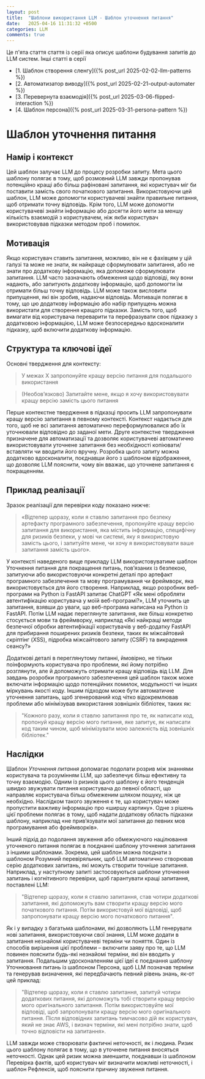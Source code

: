 ```yaml
---
layout: post
title:  "Шаблони використання LLM - Шаблон уточнення питання"
date:   2025-04-16 11:31:32 +0500
categories: LLM
comments: true
---
```


Це п'ята стаття стаття із серії яка описує шаблони будування запитів до LLM систем.
Інші статті в серії
- [1. Шаблон створення сленгу]({% post_url 2025-02-02-llm-patterns %})
- [2. Автоматизатор виводу]({% post_url 2025-02-21-output-automater %})
- [3. Перевернута взаємодія]({% post_url 2025-03-06-flipped-interaction %})
- [4. Шаблон персона]({% post_url 2025-03-31-persona-pattern %})

# Шаблон уточнення питання

## Намір і контекст

Цей шаблон залучає LLM до процесу розробки запиту. Мета цього шаблону полягає в тому, щоб розмовний LLM завжди пропонував потенційно кращі або більш рафіновані запитання, які користувач міг би поставити замість свого початкового запитання. Використовуючи цей шаблон, LLM може допомогти користувачеві знайти правильне питання, щоб отримати точну відповідь. Крім того, LLM може допомогти користувачеві знайти інформацію або досягти його мети за меншу кількість взаємодій з користувачем, ніж якби користувач використовував підказки методом проб і помилок.

## Мотивація

Якщо користувач ставить запитання, можливо, він не є фахівцем у цій галузі та може не знати, як найкраще сформулювати запитання, або не знати про додаткову інформацію, яка допоможе сформулювати запитання. LLM часто зазначають обмеження щодо відповіді, яку вони надають, або запитують додаткову інформацію, щоб допомогти їм отримати більш точну відповідь. LLM може також висловити припущення, які він зробив, надаючи відповідь. Мотивація полягає в тому, що цю додаткову інформацію або набір припущень можна використати для створення кращого підказки. Замість того, щоб вимагати від користувача переварити та перефразувати своє підказку з додатковою інформацією, LLM може безпосередньо вдосконалити підказку, щоб включити додаткову інформацію.

<!--more-->

## Структура та ключові ідеї

Основні твердження для контексту:

> У межах X запропонуйте кращу версію питання для подальшого використання

> (Необов’язково) Запитайте мене, якщо я хочу використовувати кращу версію замість цього питання

Перше контекстне твердження в підказці просить LLM запропонувати кращу версію запитання в певному контексті. Контекст надається для того, щоб не всі запитання автоматично переформулювалися або їх уточнювали відповідно до заданої мети. Друге контекстне твердження призначене для автоматизації та дозволяє користувачеві автоматично використовувати уточнене запитання без необхідності копіювати/вставляти чи вводити його вручну. Розробка цього запиту можна додатково вдосконалити, поєднавши його з шаблоном відображення, що дозволяє LLM пояснити, чому він вважає, що уточнене запитання є покращенням.

## Приклад реалізації

Зразок реалізації для перевірки коду показано нижче:

>  «Відтепер щоразу, коли я ставлю запитання про безпеку артефакту програмного забезпечення, пропонуйте кращу версію запитання для використання, яка містить інформацію, специфічну для ризиків безпеки, у мові чи системі, яку я використовую замість цього, і запитуйте мене, чи хочу я використовувати ваше запитання замість цього».

У контексті наведеного вище прикладу LLM використовуватиме шаблон Уточнення питання для покращення питань, пов’язаних із безпекою, запитуючи або використовуючи конкретні деталі про артефакт програмного забезпечення та мову програмування чи фреймворк, яка використовується для його створення. Наприклад, якщо розробник веб-програми на Python із FastAPI запитає ChatGPT «Як мені обробляти автентифікацію користувача у моїй веб-програмі?», LLM уточнить це запитання, взявши до уваги, що веб-програма написана на Python із FastAPI. Потім LLM надає переглянуте запитання, яке більш конкретно стосується мови та фреймворку, наприклад «Які найкращі методи безпечної обробки автентифікації користувачів у веб-додатку FastAPI для прибирання поширених ризиків безпеки, таких як міжсайтовий скріптінг (XSS), підробка міжсайтового запиту (CSRF) та викрадення сеансу?»

Додаткові деталі в переглянутому питанні, ймовірно, не тільки поінформують користувача про проблеми, які йому потрібно розглянути, але й допоможуть отримати кращу відповідь від LLM. Для завдань розробки програмного забезпечення цей шаблон також може включати інформацію щодо потенційних помилок, модульності чи інших міркувань якості коду. Іншим підходом може бути автоматичне уточнення запитань, щоб згенерований код чітко відокремлював проблеми або мінімізував використання зовнішніх бібліотек, таких як:

> "Кожного разу, коли я ставлю запитання про те, як написати код, пропонуй кращу версію мого питання, яке запитує, як написати код таким чином, щоб мінімізувати мою залежність від зовнішніх бібліотек."

## Наслідки

Шаблон *Уточнення питання* допомагає подолати розрив між знаннями користувача та розумінням LLM, що забезпечує більш ефективну та точну взаємодію. Одним із ризиків цього шаблону є його тенденція швидко звужувати питання користувача до певної області, що направляє користувача більш обмеженим шляхом пошуку, ніж це необхідно. Наслідком такого звуження є те, що користувач може пропустити важливу інформацію про «ширшу картину». Одне з рішень цієї проблеми полягає в тому, щоб надати додаткову область підказки шаблону, наприклад «не прив’язувати мої запитання до певних мов програмування або фреймворків».

Інший підхід до подолання звуження або обмежуючого націлювання уточненого питання полягає в поєднанні шаблону уточнення запитання з іншими шаблонами. Зокрема, цей шаблон можна поєднати з шаблоном Розумний перевіряльник, щоб LLM автоматично створював серію додаткових запитань, які можуть створити точніше запитання. Наприклад, у наступному запиті застосовуються шаблони уточнення запитань і когнітивного перевірки, щоб гарантувати кращі запитання, поставлені LLM:

> "Відтепер щоразу, коли я ставлю запитання, став чотири додаткові запитання, які допоможуть вам створити кращу версію мого початкового питання. Потім використовуй мої відповіді, щоб запропонувати кращу версію мого початкового питання".

Як і у випадку з багатьма шаблонами, які дозволяють LLM генерувати нові запитання, використовуючи свої знання, LLM може додати в запитання незнайомі користувачеві терміни чи поняття. Один із способів вирішення цієї проблеми – включити заяву про те, що LLM повинен пояснити будь-які незнайомі терміни, які він вводить у запитання. Подальшим удосконаленням цієї ідеї є поєднання шаблону Уточнювання питань із шаблоном Персона, щоб LLM позначав терміни та генерував визначення, які передбачають певний рівень знань, як-от цей приклад:

> "Відтепер щоразу, коли я ставлю запитання, запитуй чотири додаткових питання, які допоможуть тобі створити кращу версію мого оригінального запитання. Потім використовуйте мої відповіді, щоб запропонувати кращу версію мого оригінального питання. Після відповідних запитань тимчасово дій як користувач, який не знає AWS, і визнач терміни, які мені потрібно знати, щоб точно відповісти на запитання».

LLM завжди може створювати фактичні неточності, як і людина. Ризик цього шаблону полягає в тому, що в уточнене питання вносяться неточності. Однак цей ризик можна зменшити, поєднавши із шаблоном Перевірка фактів, щоб користувач міг визначити можливі неточності, і шаблон Рефлексія, щоб пояснити причину звуження питання.